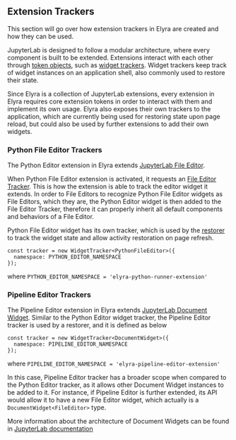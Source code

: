 <!--
{% comment %}
Copyright 2018-2020 IBM Corporation

Licensed under the Apache License, Version 2.0 (the "License");
you may not use this file except in compliance with the License.
You may obtain a copy of the License at

http://www.apache.org/licenses/LICENSE-2.0

Unless required by applicable law or agreed to in writing, software
distributed under the License is distributed on an "AS IS" BASIS,
WITHOUT WARRANTIES OR CONDITIONS OF ANY KIND, either express or implied.
See the License for the specific language governing permissions and
limitations under the License.
{% endcomment %}
-->
## Extension Trackers

This section will go over how extension trackers in Elyra are created and how they can be used.

JupyterLab is designed to follow a modular architecture, where every component is built to be extended. Extensions interact with each other through [token objects](https://jupyterlab.readthedocs.io/en/stable/developer/extension_dev.html#core-tokens), such as [widget trackers](https://jupyterlab.readthedocs.io/en/stable/developer/extension_points.html#widget-tracker). Widget trackers keep track of widget instances on an application shell, also commonly used to restore their state.

Since Elyra is a collection of JupyterLab extensions, every extension in Elyra requires core extension tokens in order to interact with them and implement its own usage. Elyra also exposes their own trackers to the application, which are currently being used for restoring state upon page reload, but could also be used by further extensions to add their own widgets.

### Python File Editor Trackers
The Python Editor extension in Elyra extends [JupyterLab File Editor](https://jupyterlab.github.io/jupyterlab/fileeditor/classes/fileeditor.html).

When Python File Editor extension is activated, it requests an [File Editor Tracker](https://jupyterlab.github.io/jupyterlab/fileeditor/interfaces/ieditortracker.html). This is how the extension is able to track the editor widget it extends.
In order to File Editors to recognize Python File Editor widgets as File Editors, which they are, the Python Editor widget is then added to the File Editor Tracker, therefore it can properly inherit all default components and behaviors of a File Editor.

Python File Editor widget has its own tracker, which is used by the [restorer](https://jupyterlab.github.io/jupyterlab/application/interfaces/ilayoutrestorer.html) to track the widget state and allow activity restoration on page refresh.
```
const tracker = new WidgetTracker<PythonFileEditor>({
  namespace: PYTHON_EDITOR_NAMESPACE
});
```
where `PYTHON_EDITOR_NAMESPACE = 'elyra-python-runner-extension'`


### Pipeline Editor Trackers
The Pipeline Editor extension in Elyra extends [JupyterLab Document Widget](https://jupyterlab.github.io/jupyterlab/docregistry/classes/documentwidget.html). Similar to the Python Editor widget tracker, the Pipeline Editor tracker is used by a restorer, and it is defined as below
```
const tracker = new WidgetTracker<DocumentWidget>({
  namespace: PIPELINE_EDITOR_NAMESPACE
});
```
where `PIPELINE_EDITOR_NAMESPACE = 'elyra-pipeline-editor-extension'`

In this case, Pipeline Editor tracker has a broader scope when compared to the Python Editor tracker, as it allows other Document Widget instances to be added to it. For instance, if Pipeline Editor is further extended, its API would allow it to have a new File Editor widget, which actually is a `DocumentWidget<FileEditor>` type.

More information about the architecture of Document Widgets can be found in [JupyterLab documentation](https://jupyterlab.readthedocs.io/en/stable/developer/documents.html#overview-of-document-architecture)
